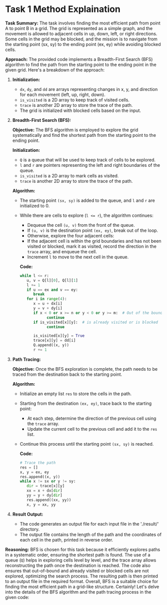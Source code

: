 # Task 1 Method Explaination
**Task Summary:**
The task involves finding the most efficient path from point A to point B in a grid. The grid is represented as a simple graph, and the movement is allowed to adjacent cells in up, down, left, or right directions. Some cells in the grid may be blocked, and the mission is to navigate from the starting point (sx, sy) to the ending point (ex, ey) while avoiding blocked cells.

**Approach:**
The provided code implements a Breadth-First Search (BFS) algorithm to find the path from the starting point to the ending point in the given grid. Here's a breakdown of the approach:

1. **Initialization:**
   - `dx`, `dy`, and `dd` are arrays representing changes in x, y, and direction for each movement (left, up, right, down).
   - `is_visited` is a 2D array to keep track of visited cells.
   - `trace` is another 2D array to store the trace of the path.
   - The grid is initialized with blocked cells based on the input.

2. **Breadth-First Search (BFS):**

      **Objective:** The BFS algorithm is employed to explore the grid systematically and find the shortest path from the starting point to the ending point.

      **Initialization:**
      - `Q` is a queue that will be used to keep track of cells to be explored.
      - `l` and `r` are pointers representing the left and right boundaries of the queue.
      - `is_visited` is a 2D array to mark cells as visited.
      - `trace` is another 2D array to store the trace of the path.

      **Algorithm:**
      + The starting point `(sx, sy)` is added to the queue, and `l` and `r` are initialized to 0.
      + While there are cells to explore (`l <= r`), the algorithm continues:
         - Dequeue the cell `(u, v)` from the front of the queue.
         - If `(u, v)` is the destination point `(ex, ey)`, break out of the loop.
         - Otherwise, explore the four adjacent cells:
         - If the adjacent cell is within the grid boundaries and has not been visited or blocked, mark it as visited, record the direction in the `trace` array, and enqueue the cell.
         - Increment `l` to move to the next cell in the queue.

         **Code:**
         ```python
         while l <= r:
            u, v = Q[l][0], Q[l][1]
            l += 1
            if u == ex and v == ey:
               break
            for i in range(4):
               x = u + dx[i]
               y = v + dy[i]
               if x < 0 or x >= n or y < 0 or y >= m:  # Out of the boundary
                     continue
               if is_visited[x][y]:  # is already visited or is blocked
                     continue

               is_visited[x][y] = True
               trace[x][y] = dd[i]
               Q.append((x, y))
               r += 1
         ```

3. **Path Tracing:**

   **Objective:** Once the BFS exploration is complete, the path needs to be traced from the destination back to the starting point.

   **Algorithm:**
   + Initialize an empty list `res` to store the cells in the path.
   + Starting from the destination `(ex, ey)`, trace back to the starting point:
      - At each step, determine the direction of the previous cell using the `trace` array.
      - Update the current cell to the previous cell and add it to the `res` list.
   + Continue this process until the starting point `(sx, sy)` is reached.

      **Code:**
      ```python
      # Trace the path
      res = []
      x, y = ex, ey
      res.append((x, y))
      while x != sx or y != sy:
         dir = trace[x][y]
         xx = x + dx[dir]
         yy = y + dy[dir]
         res.append((xx, yy))
         x, y = xx, yy
      ```

4. **Result Output:**
   - The code generates an output file for each input file in the './result/' directory.
   - The output file contains the length of the path and the coordinates of each cell in the path, printed in reverse order.

**Reasoning:**
BFS is chosen for this task because it efficiently explores paths in a systematic order, ensuring the shortest path is found. The use of a queue (`Q`) helps in exploring cells level by level, and the trace array allows reconstructing the path once the destination is reached. The code also ensures that out-of-bound and already visited or blocked cells are not explored, optimizing the search process. The resulting path is then printed to an output file in the required format. Overall, BFS is a suitable choice for finding the most efficient path in a grid-like structure.
Certainly! Let's delve into the details of the BFS algorithm and the path tracing process in the given code:




